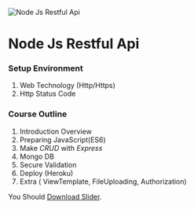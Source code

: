 ![Node Js Restful Api](https://i.ibb.co/d6frQ0D/Screenshot-25.png)

# Node Js Restful Api 

### Setup Environment

1. Web Technology (Http/Https)
1. Http Status Code

### Course Outline

1. Introduction Overview
1. Preparing JavaScript(ES6)
1. Make *CRUD* with *Express*
1. Mongo DB
1. Secure Validation
1. Deploy (Heroku)
1. Extra ( ViewTemplate, FileUploading, Authorization)


You Should [Download Slider](https://docs.google.com/presentation/d/16h-FhPRDwKMiToM5_MMKmbn2wlMDxC0Bp7CRVg25XbU/edit?usp=sharing).

